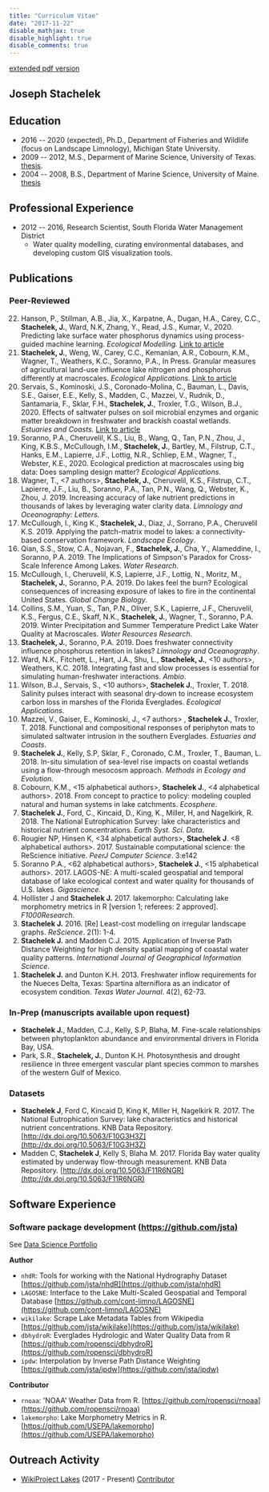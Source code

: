 ```yaml
---
title: "Curriculum Vitae"
date: "2017-11-22"
disable_mathjax: true
disable_highlight: true
disable_comments: true
---
```


[extended pdf version](../pdf/cv.pdf)

## Joseph Stachelek

## Education

- 2016 -- 2020 (expected), Ph.D., Department of Fisheries and Wildlife (focus on Landscape Limnology), Michigan State University.
- 2009 -- 2012, M.S., Deparment of Marine Science, University of Texas. [thesis](http://repositories.lib.utexas.edu/handle/2152/ETD-UT-2012-05-5549).
- 2004 -- 2008, B.S., Department of Marine Science, University of Maine. [thesis](../pdf/FieldGuidetoMarinePlantsAlgae.pdf)

## Professional Experience
  
- 2012 -- 2016, Research Scientist, South Florida Water Management District
  - Water quality modelling, curating environmental databases, and developing custom GIS visualization tools. 

## Publications

### Peer-Reviewed

<ol reversed>

<li>Hanson, P., Stillman, A.B., Jia, X., Karpatne, A., Dugan, H.A., Carey, C.C., <b>Stachelek, J.</b>, Ward, N.K, Zhang, Y., Read, J.S., Kumar, V., 2020. Predicting lake surface water phosphorus dynamics using process-guided machine learning. <i>Ecological Modelling.</i> <a aria-label="doi link" target="_blank" href="https://doi.org/10.1016/j.ecolmodel.2020.109136"><i aria-hidden="true" class="ai ai-doi" title="doi link"></i> <span class="sr-only">Link to article</span> </a>

<li><b>Stachelek, J.</b>, Weng, W., Carey, C.C., Kemanian, A.R., Cobourn, K.M., Wagner, T., Weathers, K.C., Soranno, P.A., In Press. Granular measures of agricultural land-use influence lake nitrogen and phosphorus differently at macroscales. <i>Ecological Applications.</i> <a aria-label="doi link" target="_blank" href="https://doi.org/10.1002/eap.2187"><i aria-hidden="true" class="ai ai-doi" title="doi link"></i> <span class="sr-only">Link to article</span> </a>

<li>Servais, S., Kominoski, J.S., Coronado-Molina, C., Bauman, L., Davis, S.E., Gaiser, E.E., Kelly, S., Madden, C., Mazzei, V., Rudnik, D., Santamaria, F., Sklar, F.H., <b>Stachelek, J.</b>, Troxler, T.G., Wilson, B.J., 2020. Effects of saltwater pulses on soil microbial enzymes and organic matter breakdown in freshwater and brackish coastal wetlands. <i>Estuaries and Coasts.</i> <a aria-label="doi link" target="_blank" href="https://doi.org/10.1007/s12237-020-00708-1"><i aria-hidden="true" class="ai ai-doi" title="doi link"></i> <span class="sr-only">Link to article</span> </a>

<li> Soranno, P.A., Cheruvelil, K.S., Liu, B., Wang, Q., Tan, P.N., Zhou, J., King, K.B.S., McCullough, I.M., <b>Stachelek, J.</b>, Bartley, M., Filstrup, C.T., Hanks, E.M., Lapierre, J.F., Lottig, N.R., Schliep, E.M., Wagner, T., Webster, K.E., 2020. Ecological prediction at macroscales using big data: Does sampling design matter? <i>Ecological Applications.</i> <a aria-label="doi link" target="_blank" href="https://doi.org/10.1002/eap.2123"><i aria-hidden="true" class="ai ai-doi" title="doi link"></i></a>

<li> Wagner, T., <7 authors>, <b>Stachelek, J.</b>, Cheruvelil, K.S., Filstrup, C.T., Lapierre, J.F., Liu, B., Soranno, P.A., Tan, P.N., Wang, Q., Webster, K.,  Zhou, J. 2019. Increasing accuracy of lake nutrient predictions in thousands of lakes by leveraging water clarity data. <i>Limnology and Oceanography: Letters.</i>  <a aria-label="doi link" target="_blank" href="https://doi.org/10.1002/lol2.10134"><i aria-hidden="true" class="ai ai-doi" title="doi link"></i></a> 
</li>

<li> McCullough, I., King K., <b>Stachelek, J.</b>, Diaz, J., Sorrano, P.A., Cheruvelil K.S. 2019. Applying the patch-matrix model to lakes: a connectivity-based conservation framework. <i>Landscape Ecology</i>. <a aria-label="doi link" target="_blank" href="https://doi.org/10.1007/s10980-019-00915-7"><i aria-hidden="true" class="ai ai-doi" title="doi link"></i></a>
</li>

<li> Qian, S.S., Stow, C.A., Nojavan, F., <b>Stachelek, J.</b>, Cha, Y., Alameddine, I., Soranno, P.A. 2019. The Implications of Simpson's Paradox for Cross-Scale Inference Among Lakes. <i>Water Research</i>. <a aria-label="doi link" target="_blank" href="https://doi.org/10.1016/j.watres.2019.114855"><i aria-hidden="true" class="ai ai-doi" title="doi link"></i></a>
</li>

<li> McCullough, I., Cheruvelil, K.S, Lapierre, J.F., Lottig, N., Moritz, M., <b> Stachelek, J.</b>, Soranno, P.A. 2019. Do lakes feel the burn? Ecological consequences of increasing exposure of lakes to fire in the continental United States. <i>Global Change Biology</i>. <a aria-label="doi link" target="_blank" href="https://doi.org/10.1111/gcb.14732"><i aria-hidden="true" class="ai ai-doi" title="doi link"></i></a>
</li>

<li>Collins, S.M., Yuan, S., Tan, P.N., Oliver, S.K., Lapierre, J.F., Cheruvelil, K.S., Fergus, C.E., Skaff, N.K., <b>Stachelek, J.</b>, Wagner, T., Soranno, P.A. 2019. Winter Precipitation and Summer Temperature Predict Lake Water Quality at Macroscales. <i>Water Resources Research</i>. <a aria-label="doi link" target="_blank" href="https://doi.org/10.1029/2018WR023088"><i aria-hidden="true" class="ai ai-doi" title="doi link"></i></a>
</li>

<li><b>Stachelek, J.</b>, Soranno, P.A. 2019. Does freshwater connectivity influence phosphorus retention in lakes? <i>Limnology and Oceanography</i>. <a aria-label="doi link" target="_blank" href="https://doi.org/10.1002/lno.11137"><i aria-hidden="true" class="ai ai-doi" title="doi link"></i></a> <a aria-label="download link" target="_blank" href="../pdf/2019_stachelek-soranno_preprint.pdf"><i aria-hidden="true" class="fa fa-download" title="download link"></i></a>
</li>

<li>Ward, N.K., Fitchett, L., Hart, J.A., Shu, L., <b>Stachelek, J.</b>, <10 authors>, Weathers, K.C. 2018. Integrating fast and slow processes is essential for simulating human-freshwater interactions. <i>Ambio</i>. <a aria-label="doi link" target="_blank" href="https://doi.org/10.1007/s13280-018-1136-6"><i aria-hidden="true" class="ai ai-doi" title="doi link"></i></a>
</li>

<li>Wilson, B.J., Servais, S., <10 authors>, <b>Stachelek J.</b>, Troxler, T. 2018. Salinity pulses interact with seasonal dry‐down to increase ecosystem carbon loss in marshes of the Florida Everglades. <i>Ecological Applications</i>. <a aria-label="doi link" target="_blank" href="https://doi.org/10.1002/eap.1798"><i aria-hidden="true" class="ai ai-doi" title="doi link"></i></a>
</li>

<li>Mazzei, V., Gaiser, E., Kominoski, J., <7 authors> , <b>Stachelek J.</b>, Troxler, T. 2018. Functional and compositional responses of periphyton mats to simulated saltwater intrusion in the southern Everglades. <i>Estuaries and Coasts</i>. <a aria-label="doi link" target="_blank" href="https://doi.org/10.1007/s12237-018-0415-6"><i aria-hidden="true" class="ai ai-doi" title="doi link"></i></a>
</li> 

<li><b>Stachelek J.</b>, Kelly, S.P, Sklar, F., Coronado, C.M., Troxler, T., Bauman, L. 2018. In-situ simulation of sea-level rise impacts on coastal wetlands using a flow-through mesocosm approach. <i>Methods in Ecology and Evolution</i>. <a aria-label="doi link" target="_blank" href="https://doi.org/10.1111/2041-210X.13028"><i aria-hidden="true" class="ai ai-doi" title="doi link"></i></a>
</li>

<li>Cobourn, K.M., <15 alphabetical authors>, <b>Stachelek J.</b>, <4 alphabetical authors>. 2018. From concept to practice to policy: modeling coupled natural and human systems in lake catchments. <i>Ecosphere</i>. <a aria-label="doi link" target="_blank" href="https://doi.org/10.1002/ecs2.2209"><i aria-hidden="true" class="ai ai-doi" title="doi link"></i></a>
</li>

<li><b>Stachelek J.</b>, Ford, C., Kincaid, D., King, K., Miller, H, and Nagelkirk, R. 2018. The National Eutrophication Survey: lake characteristics and historical nutrient concentrations. <i>Earth Syst. Sci. Data</i>. <a aria-label="doi link" target="_blank" href="https://doi.org/10.5194/essd-10-81-2018"><i aria-hidden="true" class="ai ai-doi" title="doi link"></i></a>
</li>

<li> Rougier NP, Hinsen K, <34 alphabetical authors>, <b>Stachelek J</b>. <8 alphabetical authors>. 2017. Sustainable computational science: the ReScience initiative. <i>PeerJ Computer Science</i>. 3:e142 <a aria-label="doi link" target="_blank" href="https://doi.org/10.7717/peerj-cs.142"><i aria-hidden="true" class="ai ai-doi" title="doi link"></i></a>
</li>

<li> Soranno P.A., <62 alphabetical authors>, <b>Stachelek J.</b>, <15 alphabetical authors>. 2017. LAGOS-NE: A multi-scaled geospatial and temporal database of lake ecological context and water quality for thousands of U.S. lakes. <i>Gigascience</i>. <a aria-label="doi link" target="_blank" href="https://doi.org/10.1093/gigascience/gix101"><i aria-hidden="true" class="ai ai-doi" title="doi link"></i></a>
</li>

<li> Hollister J and <b>Stachelek J.</b> 2017. lakemorpho: Calculating lake morphometry metrics in R [version 1; referees: 2 approved]. <i>F1000Research</i>. <a aria-label="doi link" target="_blank" href="https://doi.org/10.12688/f1000research.12512.1"><i aria-hidden="true" class="ai ai-doi" title="doi link"></i></a>
</li>

<li> <b>Stachelek J.</b> 2016. [Re] Least-cost modelling on irregular landscape graphs. <i>ReScience</i>. 2(1): 1-4. <a aria-label="download link" target="_blank" href="../pdf/2016_stachelek_rescience.pdf"><i aria-hidden="true" class="fa fa-download" title="download link"></i></a>
</li>

<li> <b>Stachelek J.</b> and Madden C.J. 2015. Application of Inverse Path Distance Weighting for high density spatial mapping of coastal water quality patterns. <i>International Journal of Geographical Information Science</i>. <a aria-label="doi link" target="_blank" href="https://doi.org/10.1080/13658816.2015.1018833"><i aria-hidden="true" class="ai ai-doi" title="doi link"></i></a> <a aria-label="download link" target="_blank" href="../pdf/stachmadden2015am.pdf"><i aria-hidden="true" class="fa fa-download" title="download link"></i></a>
</li>

<li> <b>Stachelek J.</b> and Dunton K.H. 2013. Freshwater inflow requirements for the Nueces Delta, Texas: Spartina alterniflora as an indicator of ecosystem condition. <i>Texas Water Journal</i>. 4(2), 62-73. <a aria-label="download link" target="_blank" href="../pdf/StachelekDunton2013.pdf"><i aria-hidden="true" class="fa fa-download" title="download link"></i></a>
</li>

</ol>
  
### In-Prep (manuscripts available upon request)

- **Stachelek J.**, Madden, C.J., Kelly, S.P, Blaha, M. Fine-scale relationships between phytoplankton abundance and environmental drivers in Florida Bay, USA.
- Park, S.R., **Stachelek, J.**, Dunton K.H. Photosynthesis and drought resilience in three emergent vascular plant species common to marshes of the western Gulf of Mexico.

### Datasets

- **Stachelek J**, Ford C, Kincaid D, King K, Miller H, Nagelkirk R. 2017. The National Eutrophication Survey: lake characteristics and historical nutrient concentrations. KNB Data Repository. [http://dx.doi.org/10.5063/F10G3H3Z](http://dx.doi.org/10.5063/F10G3H3Z)
- Madden C, **Stachelek J**, Kelly S, Blaha M. 2017. Florida Bay water quality estimated by underway flow-through measurement. KNB Data Repository. [http://dx.doi.org/10.5063/F11R6NGR](http://dx.doi.org/10.5063/F11R6NGR)

## Software Experience
  
### Software package development [(https://github.com/jsta)](https://github.com/jsta)

See [Data Science Portfolio](https://jsta.github.io/gh_cran_portfolio/)

**Author**

- `nhdR`: Tools for working with the National Hydrography Dataset
[https://github.com/jsta/nhdR](https://github.com/jsta/nhdR)
- `LAGOSNE`: Interface to the Lake Multi-Scaled Geospatial and Temporal Database
[https://github.com/cont-limno/LAGOSNE](https://github.com/cont-limno/LAGOSNE) 
- `wikilake`: Scrape Lake Metadata Tables from Wikipedia
[https://github.com/jsta/wikilake](https://github.com/jsta/wikilake) 
- `dbhydroR`: Everglades Hydrologic and Water Quality Data from R
[https://github.com/ropensci/dbhydroR](https://github.com/ropensci/dbhydroR)
- `ipdw`: Interpolation by Inverse Path Distance Weighting
[https://github.com/jsta/ipdw](https://github.com/jsta/ipdw)

**Contributor**

- `rnoaa`: 'NOAA' Weather Data from R. [https://github.com/ropensci/rnoaa](https://github.com/ropensci/rnoaa)
- `lakemorpho`: Lake Morphometry Metrics in R. [https://github.com/USEPA/lakemorpho](https://github.com/USEPA/lakemorpho)

<!---### Other software experience

- Operating Systems: Debian/Ubuntu/Fedora Linux, Windows
- Office productivity software: Microsoft Office (Word, Excel and PowerPoint), LibreOffice, LaTeX
- Statistical Software: R
- Coding languages: R, Python, Fortran
- Data management: SQLite, netcdf
- Version control systems: Git, GitHub
- Web development: `shiny`

## Presentations

**See pdf version**

## Teaching Experience

### Michigan State University 

- Delivered workshops to teach version control software (Git) for application in academic research (EEBB Programming Group, Spring 2017)
-  Delivered workshops to teach basic Python and Linux command line use (Institute for Cyber-enabled Research, Spring 2017)

### Software Carpentry

- Instructor (2016 - present)
- Delivered workshops (2) to teach GIS skills for research computing
- Lesson Mainainter, (2015 - present), [Geospatial Data Analysis with R](http://www.datacarpentry.org/lessons/). Data Carpentry.
  
### NSF GK-12 Fellowship - University of Texas Marine Science Institute / Port Aransas HS

- AP Human Geography / GIS (Fall 2010 / Spring 2011) 
- Developed GIS lesson material; delivered lessons; evaluated student work

### Teaching Assistant - University of Texas at Austin

- Introduction to Oceanography (Fall 2009/Spring 2010)
- Taught lectures; delivered laboratory practicals; marked assignments and exams

## Service Activity
  
- Soranno, P., King, K., Poisson, A., **Stachelek, J.**, Boudreau, C., Skaff, N., Smith, N. (2017) Cyberinfrastructure support for collaboration and open science in ecology. NSF Request for Information on Future Needs for Advanced Cyberinfrastructure to Support Science and Engineering Research ([https://www.nsf.gov/cise/oac/ci2030/pdf/RFI-Soranno-261.pdf](https://www.nsf.gov/cise/oac/ci2030/pdf/RFI-Soranno-261.pdf))
- Reviewer (2017) _Journal of Open Source Software_, _Frontiers in Ecology and Evolution_, [ROpenSci](https://github.com/ropensci/onboarding/issues/118)
- Reviewer (2016) _Texas Water Journal_, _Journal of Open Source Software_ (2), _Peerage of Science_, _Journal of Atmospheric and Oceanic Technology_
- Reviewer (2015) _Ecological Modelling_
- NEON spatio-temporal hackathon (2015) - developed tutorials and assessment instruments to teach fundamental big data skills needed to work efficiently with large spatio-temporal data using open tools, such as R and Python. [link](http://www.neoninc.org/updates-events/update/nsf-biocenters-unite-close-scientific-data-skills-gap-focus-phenology)--->

## Outreach Activity  

- [WikiProject Lakes](https://en.wikipedia.org/wiki/Wikipedia:WikiProject_Lakes) (2017 - Present) [Contributor](https://en.wikipedia.org/wiki/Special:Contributions/Jst4)

<!--- Everglades Day (2016) Guided tours of science activities at the Loxahatchee Impoundment Landscape Assessment. 17th Annual Everglades Day, Loxahatchee National Wildlife Refuge.
- National Public Radio (2016) Rising Seas Push Too Much Salt Into the Florida Everglades. [link](http://www.npr.org/2016/05/25/477014085/rising-seas-push-too-much-salt-into-the-florida-everglades)
- PBS Newshour (2015) Florida's Everglades face new invasive threat: rising sea levels. [youtube](https://www.youtube.com/watch?v=ggOl-vaXIFk)

## Honors and Awards

- GLEON Student Travel Award 2017
- Invited participant to the [2017 rOpenSci Conference](http://unconf17.ropensci.org/)
- Finalist for the 2012 NOAA Coastal Management Fellowship
- Best poster award at the 2012 Texas Bays and Estuaries Meeting

## Membership
  
- Coastal and Estuarine Research Federation
- Ecological Society of America
- Foundation for Open Access Statistics--->